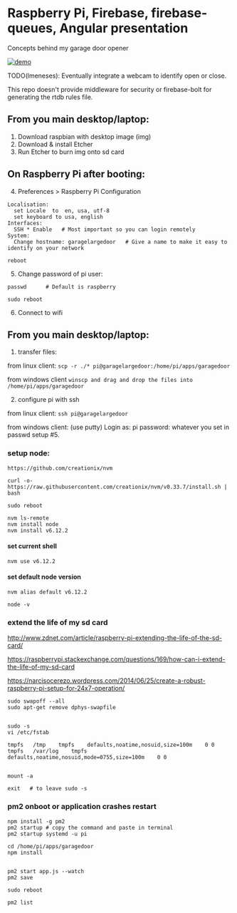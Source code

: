 # Raspberry Pi, Firebase, firebase-queues, Angular presentation
Concepts behind my garage door opener

<a href="https://www.robusthaven.com/presentations/IoT-with-Raspberry-Pi-Firebase-Angular#/1"
title="presentation and demo">
  <img src="https://raw.github.com/leblancmeneses/presentation-raspberrypi-firebase/master/demo.png" alt="demo" />
</a>

TODO(lmeneses): Eventually integrate a webcam to identify open or close.

This repo doesn't provide middleware for security or firebase-bolt for generating the rtdb rules file.


## From you main desktop/laptop:
1) Download raspbian with desktop image (img)
2) Download & install Etcher
3) Run Etcher to burn img onto sd card

## On Raspberry Pi after booting:
4) Preferences > Raspberry Pi Configuration
```
Localisation:
  set Locale  to  en, usa, utf-8
  set keyboard to usa, english
Interfaces:
  SSH * Enable   # Most important so you can login remotely
System:
  Change hostname: garagelargedoor   # Give a name to make it easy to identify on your network

reboot
```

5) Change password of pi user:
```
passwd      # Default is raspberry

sudo reboot
```
6) Connect to wifi


## From you main desktop/laptop:
1) transfer files:

from linux client:
  ```scp -r ./* pi@garagelargedoor:/home/pi/apps/garagedoor```

from windows client
  ```winscp and drag and drop the files into /home/pi/apps/garagedoor```

2) configure pi with ssh

from linux client:
  ```ssh pi@garagelargedoor```

from windows client: (use putty)
  Login as: pi
  password: whatever you set in passwd setup #5.




### setup node:
```
https://github.com/creationix/nvm

curl -o- https://raw.githubusercontent.com/creationix/nvm/v0.33.7/install.sh | bash

sudo reboot

nvm ls-remote
nvm install node
nvm install v6.12.2
```

#### set current shell
```
nvm use v6.12.2
```

#### set default node version 
```
nvm alias default v6.12.2

node -v
```

### extend the life of my sd card
http://www.zdnet.com/article/raspberry-pi-extending-the-life-of-the-sd-card/

https://raspberrypi.stackexchange.com/questions/169/how-can-i-extend-the-life-of-my-sd-card

https://narcisocerezo.wordpress.com/2014/06/25/create-a-robust-raspberry-pi-setup-for-24x7-operation/

```
sudo swapoff --all
sudo apt-get remove dphys-swapfile


sudo -s
vi /etc/fstab

tmpfs   /tmp    tmpfs    defaults,noatime,nosuid,size=100m    0 0
tmpfs   /var/log    tmpfs    defaults,noatime,nosuid,mode=0755,size=100m    0 0


mount -a

exit   # to leave sudo -s
```

### pm2 onboot or application crashes restart 
```
npm install -g pm2
pm2 startup # copy the command and paste in terminal
pm2 startup systemd -u pi

cd /home/pi/apps/garagedoor
npm install


pm2 start app.js --watch
pm2 save

sudo reboot

pm2 list
```

